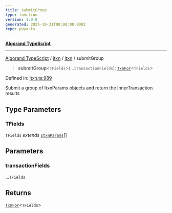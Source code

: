 ```yaml
---
title: submitGroup
type: function
version: 1.0.0
generated: 2025-10-31T00:00:00.000Z
repo: puya-ts
---
```


[**Algorand TypeScript**](/reference/algorand-typescript/api/readme/)

---

[Algorand TypeScript](docs/_md/modules) / [itxn](docs/_md/itxn/README) / [itxn](/reference/algorand-typescript/api/itxn/namespaces/itxn/readme/) / submitGroup

> **submitGroup**\<`TFields`\>(...`transactionFields`): [`TxnFor`](/reference/algorand-typescript/api/itxn/namespaces/itxn/type-aliases/txnfor/)\<`TFields`\>

Defined in: [itxn.ts:989](https://github.com/algorandfoundation/puya-ts/blob/main/packages/algo-ts/src/itxn.ts#L989)

Submit a group of ItxnParams objects and return the InnerTransaction results

## Type Parameters

### TFields

`TFields` _extends_ [`ItxnParams`](/reference/algorand-typescript/api/itxn/namespaces/itxn/type-aliases/itxnparams/)[]

## Parameters

### transactionFields

...`TFields`

## Returns

[`TxnFor`](/reference/algorand-typescript/api/itxn/namespaces/itxn/type-aliases/txnfor/)\<`TFields`\>
